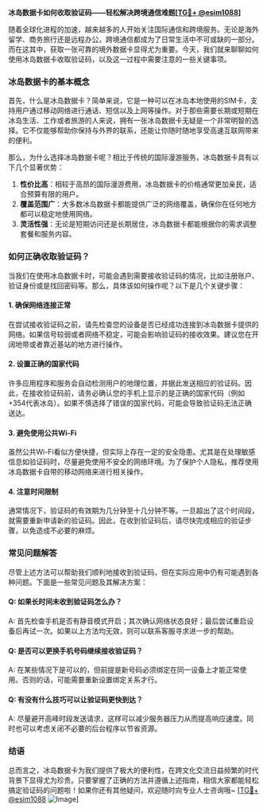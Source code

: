 **冰岛数据卡如何收取验证码——轻松解决跨境通信难题[[TG💪+ @esim1088](https://t.me/s/esim1088)]**

随着全球化进程的加速，越来越多的人开始关注国际通信和跨境服务。无论是海外留学、商务旅行还是远程办公，跨境通信都成为了日常生活中不可或缺的一部分。而在这其中，获取一张可靠的境外数据卡显得尤为重要。今天，我们就来聊聊如何使用冰岛数据卡收取验证码，以及这一过程中需要注意的一些关键事项。

### 冰岛数据卡的基本概念

首先，什么是冰岛数据卡？简单来说，它是一种可以在冰岛本地使用的SIM卡，支持用户通过移动网络进行通话、短信以及上网等操作。对于那些需要长期或短期在冰岛生活、工作或者旅游的人来说，拥有一张冰岛数据卡无疑是一个非常明智的选择。它不仅能够帮助你保持与外界的联系，还能让你随时随地享受高速互联网带来的便利。

那么，为什么选择冰岛数据卡呢？相比于传统的国际漫游服务，冰岛数据卡具有以下几个显著优势：

1. **性价比高**：相较于高昂的国际漫游费用，冰岛数据卡的价格通常更加亲民，适合预算有限的用户。
2. **覆盖范围广**：大多数冰岛数据卡都能提供广泛的网络覆盖，确保你在任何地方都可以稳定地使用网络。
3. **灵活性强**：无论是短期访问还是长期居住，冰岛数据卡都能根据你的需求调整套餐和服务内容。

### 如何正确收取验证码？

当我们在使用冰岛数据卡时，可能会遇到需要接收验证码的情况，比如注册账户、验证身份或是找回密码等。那么，具体该如何操作呢？以下是几个关键步骤：

#### 1. 确保网络连接正常
在尝试接收验证码之前，请先检查您的设备是否已经成功连接到冰岛数据卡提供的网络。如果信号较弱或者网络不稳定，可能会影响验证码的接收效果。建议您在开阔地带或者靠近基站的地方进行操作。

#### 2. 设置正确的国家代码
许多应用程序和服务会自动检测用户的地理位置，并据此发送相应的验证码。因此，在接收验证码前，请务必确认您的手机上显示的是正确的国家代码（例如+354代表冰岛）。如果不慎选择了错误的国家代码，可能会导致验证码无法正确送达。

#### 3. 避免使用公共Wi-Fi
虽然公共Wi-Fi看似方便快捷，但实际上存在一定的安全隐患。尤其是在处理敏感信息如验证码时，尽量避免使用不安全的网络环境。为了保护个人隐私，推荐使用冰岛数据卡自带的移动网络来进行相关操作。

#### 4. 注意时间限制
通常情况下，验证码的有效期为几分钟至十几分钟不等。一旦超出了这个时间段，就需要重新申请新的验证码。因此，在收到验证码后，请尽快完成相应的验证步骤，以免造成不必要的麻烦。

### 常见问题解答

尽管上述方法可以帮助我们顺利地接收到验证码，但在实际应用中仍有可能遇到各种问题。下面是一些常见问题及其解决方案：

#### Q: 如果长时间未收到验证码怎么办？
A: 首先检查手机是否有静音模式开启；其次确认网络状态良好；最后尝试重启设备后再试一次。如果以上方法均无效，则可以联系客服寻求进一步的帮助。

#### Q: 是否可以更换手机号码继续接收验证码？
A: 在某些情况下是可以的，但前提是新号码必须绑定在同一设备上才能正常使用。否则的话，可能需要重新设置绑定关系才行。

#### Q: 有没有什么技巧可以让验证码更快到达？
A: 尽量避开高峰时段发送请求，这样可以减少服务器压力从而提高响应速度。同时也可以考虑关闭不必要的后台程序以节省资源。

### 结语

总而言之，冰岛数据卡为我们提供了极大的便利性，在跨文化交流日益频繁的时代背景下显得尤为珍贵。只要掌握了正确的方法并遵循上述指南，相信大家都能轻松搞定验证码的问题啦！如果你还有其他疑问，欢迎随时向专业人士咨询哦~ [[TG💪+ @esim1088](https://t.me/s/esim1088) ![Image](https://i.postimg.cc/4NQfJmqS/Snipaste-2025-05-13-00-14-12.png)]